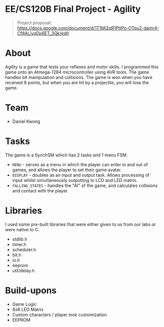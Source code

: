 # EE/CS120B Final Project - Agility
> Project proposal: https://docs.google.com/document/d/1T1Mj2qR1PItPo-OTqu2-damr4-Cf8ALiyqDp6ET_3Qk/edit

# About
Agility is a game that tests your reflexes and motor skills. I programmed this game onto an Atmega-1284 microcontroller using AVR tools. The game handles bit manipulation and collisions. The game is won when you have received 9 points, but when you are hit by a projectile, you will lose the game.

# Team
* Daniel Kwong

# Tasks
The game is a SynchSM which has 2 tasks and 1 menu FSM.
* `MENU` - serves as a menu in which the player can enter in and out of games, and allows the player to set their game avatar. 
* `DISPLAY` - doubles as an input and output task. Allows processing of input whilst simultaneously outputting to LCD and LED matrix.
* `FALLING_STATES` - handles the "AI" of the game, and calculates collisions and contact with the player.

# Libraries
I used some pre-built libraries that were either given to us from our labs or were native to C.
* stdlib.h
* timer.h
* scheduler.h
* bit.h
* io.h
* eeprom
* util/delay.h

# Build-upons
* Game Logic
* 8x8 LED Matrix 
* Custom characters / player look customization
* EEPROM

